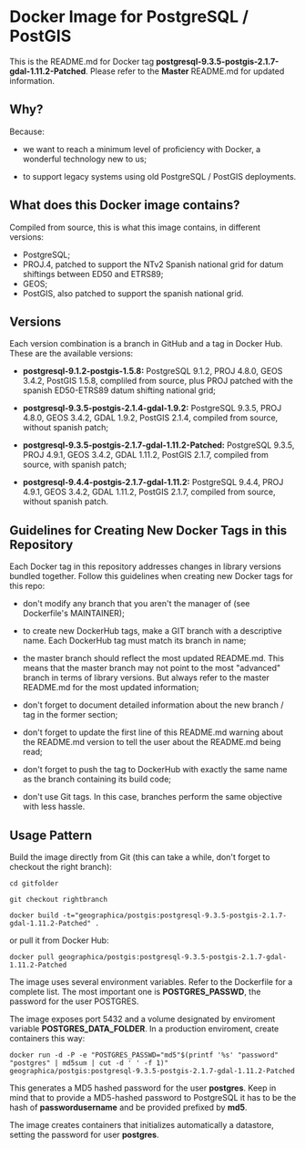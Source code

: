 Docker Image for PostgreSQL / PostGIS
=====================================

This is the README.md for Docker tag __postgresql-9.3.5-postgis-2.1.7-gdal-1.11.2-Patched__. Please refer to the __Master__ README.md for updated information.

Why?
----
Because:

- we want to reach a minimum level of proficiency with Docker, a wonderful technology new to us;

- to support legacy systems using old PostgreSQL / PostGIS deployments.

What does this Docker image contains?
-------------------------------------
Compiled from source, this is what this image contains, in different versions:

- PostgreSQL;
- PROJ.4, patched to support the NTv2 Spanish national grid for datum shiftings between ED50 and ETRS89;
- GEOS;
- PostGIS, also patched to support the spanish national grid.

Versions
--------
Each version combination is a branch in GitHub and a tag in Docker Hub. These are the available versions:

- __postgresql-9.1.2-postgis-1.5.8:__ PostgreSQL 9.1.2, PROJ 4.8.0, GEOS 3.4.2, PostGIS 1.5.8, compliled from source, plus PROJ patched with the spanish ED50-ETRS89 datum shifting national grid;

- __postgresql-9.3.5-postgis-2.1.4-gdal-1.9.2:__ PostgreSQL 9.3.5, PROJ 4.8.0, GEOS 3.4.2, GDAL 1.9.2, PostGIS 2.1.4, compiled from source, without spanish patch;

- __postgresql-9.3.5-postgis-2.1.7-gdal-1.11.2-Patched:__ PostgreSQL 9.3.5, PROJ 4.9.1, GEOS 3.4.2, GDAL 1.11.2, PostGIS 2.1.7, compiled from source, with spanish patch;

- __postgresql-9.4.4-postgis-2.1.7-gdal-1.11.2:__ PostgreSQL 9.4.4, PROJ 4.9.1, GEOS 3.4.2, GDAL 1.11.2, PostGIS 2.1.7, compiled from source, without spanish patch.

Guidelines for Creating New Docker Tags in this Repository
----------------------------------------------------------
Each Docker tag in this repository addresses changes in library versions bundled together. Follow this guidelines when creating new Docker tags for this repo:

- don't modify any branch that you aren't the manager of (see Dockerfile's MAINTAINER);

- to create new DockerHub tags, make a GIT branch with a descriptive name. Each DockerHub tag must match its branch in name;

- the master branch should reflect the most updated README.md. This means that the master branch may not point to the most "advanced" branch in terms of library versions. But always refer to the master README.md for the most updated information;

- don't forget to document detailed information about the new branch / tag in the former section;

- don't forget to update the first line of this README.md warning about the README.md version to tell the user about the README.md being read;

- don't forget to push the tag to DockerHub with exactly the same name as the branch containing its build code;

- don't use Git tags. In this case, branches perform the same objective with less hassle.

Usage Pattern
-------------
Build the image directly from Git (this can take a while, don't forget to checkout the right branch):

```Shell
cd gitfolder

git checkout rightbranch

docker build -t="geographica/postgis:postgresql-9.3.5-postgis-2.1.7-gdal-1.11.2-Patched" .
```

or pull it from Docker Hub:

```Shell
docker pull geographica/postgis:postgresql-9.3.5-postgis-2.1.7-gdal-1.11.2-Patched
```

The image uses several environment variables. Refer to the Dockerfile for a complete list. The most important one is __POSTGRES_PASSWD__, the password for the user POSTGRES.

The image exposes port 5432 and a volume designated by enviroment variable __POSTGRES_DATA_FOLDER__. In a production enviroment, create containers this way:

```Shell
docker run -d -P -e "POSTGRES_PASSWD="md5"$(printf '%s' "password" "postgres" | md5sum | cut -d ' ' -f 1)" geographica/postgis:postgresql-9.3.5-postgis-2.1.7-gdal-1.11.2-Patched
```

This generates a MD5 hashed password for the user __postgres__. Keep in mind that to provide a MD5-hashed password to PostgreSQL it has to be the hash of __passwordusername__ and be provided prefixed by __md5__.

The image creates containers that initializes automatically a datastore, setting the password for user __postgres__. 
